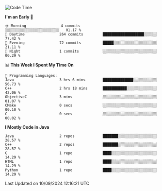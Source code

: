 <!--START_SECTION:waka-->
![Code Time](http://img.shields.io/badge/Code%20Time-7%20hrs%2049%20mins-blue)

**I'm an Early 🐤** 

```text
🌞 Morning                4 commits           ░░░░░░░░░░░░░░░░░░░░░░░░░   01.17 % 
🌆 Daytime                264 commits         ███████████████████░░░░░░   77.42 % 
🌃 Evening                72 commits          █████░░░░░░░░░░░░░░░░░░░░   21.11 % 
🌙 Night                  1 commits           ░░░░░░░░░░░░░░░░░░░░░░░░░   00.29 % 
```


📊 **This Week I Spent My Time On** 

```text
💬 Programming Languages: 
Java                     3 hrs 6 mins        ██████████████░░░░░░░░░░░   56.73 % 
C++                      2 hrs 18 mins       ███████████░░░░░░░░░░░░░░   42.06 % 
ObjectiveC               3 mins              ░░░░░░░░░░░░░░░░░░░░░░░░░   01.07 % 
CMake                    0 secs              ░░░░░░░░░░░░░░░░░░░░░░░░░   00.10 % 
C                        0 secs              ░░░░░░░░░░░░░░░░░░░░░░░░░   00.02 % 
```

**I Mostly Code in Java** 

```text
Java                     2 repos             ███████░░░░░░░░░░░░░░░░░░   28.57 % 
C++                      2 repos             ███████░░░░░░░░░░░░░░░░░░   28.57 % 
C                        1 repo              ████░░░░░░░░░░░░░░░░░░░░░   14.29 % 
HTML                     1 repo              ████░░░░░░░░░░░░░░░░░░░░░   14.29 % 
Python                   1 repo              ████░░░░░░░░░░░░░░░░░░░░░   14.29 % 
```




 Last Updated on 10/09/2024 12:16:21 UTC
<!--END_SECTION:waka-->
